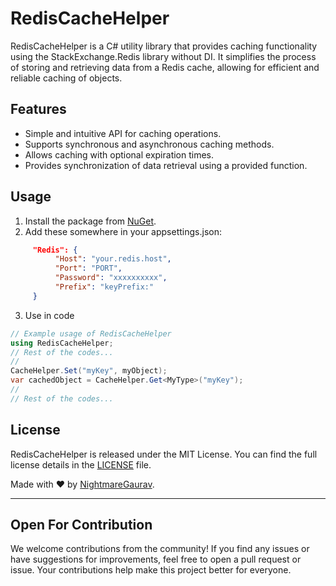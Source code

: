 # RedisCacheHelper

RedisCacheHelper is a C# utility library that provides caching functionality using the StackExchange.Redis library without DI. It simplifies the process of storing and retrieving data from a Redis cache, allowing for efficient and reliable caching of objects.

## Features

- Simple and intuitive API for caching operations.
- Supports synchronous and asynchronous caching methods.
- Allows caching with optional expiration times.
- Provides synchronization of data retrieval using a provided function.

## Usage
1. Install the package from [NuGet](https://www.nuget.org/packages/nightmaregaurav.rediscachehelper).
2. Add these somewhere in your appsettings.json:
```json
     "Redis": {
          "Host": "your.redis.host",
          "Port": "PORT",
          "Password": "xxxxxxxxxx",
          "Prefix": "keyPrefix:"
     }
```
3. Use in code
```csharp
// Example usage of RedisCacheHelper
using RedisCacheHelper;
// Rest of the codes...
//
CacheHelper.Set("myKey", myObject);
var cachedObject = CacheHelper.Get<MyType>("myKey");
//
// Rest of the codes...
```

## License

RedisCacheHelper is released under the MIT License. You can find the full license details in the [LICENSE](LICENSE) file.

Made with ❤️ by [NightmareGaurav](https://github.com/nightmaregaurav).

---
Open For Contribution
---
We welcome contributions from the community! If you find any issues or have suggestions for improvements, feel free to open a pull request or issue. Your contributions help make this project better for everyone.
